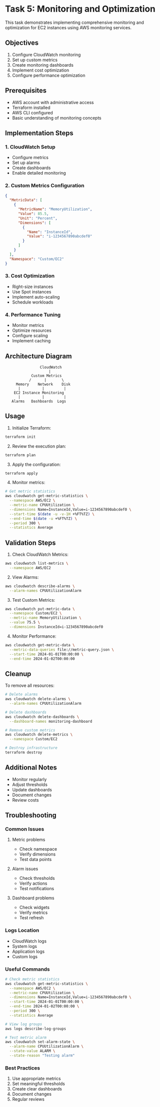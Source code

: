 # Task 5: Monitoring and Optimization

This task demonstrates implementing comprehensive monitoring and optimization for EC2 instances using AWS monitoring services.

## Objectives
1. Configure CloudWatch monitoring
2. Set up custom metrics
3. Create monitoring dashboards
4. Implement cost optimization
5. Configure performance optimization

## Prerequisites
- AWS account with administrative access
- Terraform installed
- AWS CLI configured
- Basic understanding of monitoring concepts

## Implementation Steps

### 1. CloudWatch Setup
- Configure metrics
- Set up alarms
- Create dashboards
- Enable detailed monitoring

### 2. Custom Metrics Configuration
```json
{
  "MetricData": [
    {
      "MetricName": "MemoryUtilization",
      "Value": 85.5,
      "Unit": "Percent",
      "Dimensions": [
        {
          "Name": "InstanceId",
          "Value": "i-1234567890abcdef0"
        }
      ]
    }
  ],
  "Namespace": "Custom/EC2"
}
```

### 3. Cost Optimization
- Right-size instances
- Use Spot instances
- Implement auto-scaling
- Schedule workloads

### 4. Performance Tuning
- Monitor metrics
- Optimize resources
- Configure scaling
- Implement caching

## Architecture Diagram
```
                CloudWatch
                    |
            Custom Metrics
           /      |       \
     Memory    Network    Disk
      |          |         |
    EC2 Instance Monitoring
      |          |         |
   Alarms   Dashboards  Logs
```

## Usage

1. Initialize Terraform:
```bash
terraform init
```

2. Review the execution plan:
```bash
terraform plan
```

3. Apply the configuration:
```bash
terraform apply
```

4. Monitor metrics:
```bash
# Get metric statistics
aws cloudwatch get-metric-statistics \
  --namespace AWS/EC2 \
  --metric-name CPUUtilization \
  --dimensions Name=InstanceId,Value=i-1234567890abcdef0 \
  --start-time $(date -u -v-1H +%FT%TZ) \
  --end-time $(date -u +%FT%TZ) \
  --period 300 \
  --statistics Average
```

## Validation Steps

1. Check CloudWatch Metrics:
```bash
aws cloudwatch list-metrics \
  --namespace AWS/EC2
```

2. View Alarms:
```bash
aws cloudwatch describe-alarms \
  --alarm-names CPUUtilizationAlarm
```

3. Test Custom Metrics:
```bash
aws cloudwatch put-metric-data \
  --namespace Custom/EC2 \
  --metric-name MemoryUtilization \
  --value 75.5 \
  --dimensions InstanceId=i-1234567890abcdef0
```

4. Monitor Performance:
```bash
aws cloudwatch get-metric-data \
  --metric-data-queries file://metric-query.json \
  --start-time 2024-01-01T00:00:00 \
  --end-time 2024-01-02T00:00:00
```

## Cleanup

To remove all resources:
```bash
# Delete alarms
aws cloudwatch delete-alarms \
  --alarm-names CPUUtilizationAlarm

# Delete dashboards
aws cloudwatch delete-dashboards \
  --dashboard-names monitoring-dashboard

# Remove custom metrics
aws cloudwatch delete-metrics \
  --namespace Custom/EC2

# Destroy infrastructure
terraform destroy
```

## Additional Notes
- Monitor regularly
- Adjust thresholds
- Update dashboards
- Document changes
- Review costs

## Troubleshooting

### Common Issues
1. Metric problems
   - Check namespace
   - Verify dimensions
   - Test data points

2. Alarm issues
   - Check thresholds
   - Verify actions
   - Test notifications

3. Dashboard problems
   - Check widgets
   - Verify metrics
   - Test refresh

### Logs Location
- CloudWatch logs
- System logs
- Application logs
- Custom logs

### Useful Commands
```bash
# Check metric statistics
aws cloudwatch get-metric-statistics \
  --namespace AWS/EC2 \
  --metric-name CPUUtilization \
  --dimensions Name=InstanceId,Value=i-1234567890abcdef0 \
  --start-time 2024-01-01T00:00:00 \
  --end-time 2024-01-02T00:00:00 \
  --period 300 \
  --statistics Average

# View log groups
aws logs describe-log-groups

# Test metric alarm
aws cloudwatch set-alarm-state \
  --alarm-name CPUUtilizationAlarm \
  --state-value ALARM \
  --state-reason "Testing alarm"
```

### Best Practices
1. Use appropriate metrics
2. Set meaningful thresholds
3. Create clear dashboards
4. Document changes
5. Regular reviews 